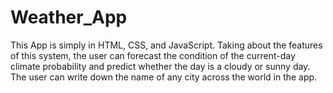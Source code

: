 # Weather_App
This App is simply in HTML, CSS, and JavaScript. Taking about the features of this system, the user can forecast the condition of the current-day climate probability and predict whether the day is a cloudy or sunny day. The user can write down the name of any city across the world in the app. 
